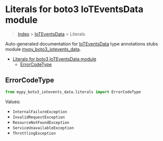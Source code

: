 # Literals for boto3 IoTEventsData module

> [Index](..) > [IoTEventsData](.) > Literals

Auto-generated documentation for
[IoTEventsData](https://boto3.amazonaws.com/v1/documentation/api/1.17.72/reference/services/iotevents-data.html#IoTEventsData)
type annotations stubs module
[mypy_boto3_iotevents_data](https://pypi.org/project/mypy-boto3-iotevents-data/).

- [Literals for boto3 IoTEventsData module](#literals-for-boto3-ioteventsdata-module)
  - [ErrorCodeType](#errorcodetype)

## ErrorCodeType

```python
from mypy_boto3_iotevents_data.literals import ErrorCodeType
```

Values:

- `InternalFailureException`
- `InvalidRequestException`
- `ResourceNotFoundException`
- `ServiceUnavailableException`
- `ThrottlingException`
